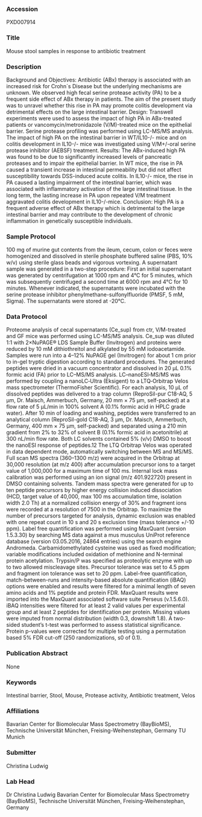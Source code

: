 ### Accession
PXD007914

### Title
Mouse stool samples in response to antibiotic treatment

### Description
Background and Objectives: Antibiotic (ABx) therapy is associated with an increased risk for Crohn´s Disease but the underlying mechanisms are unknown. We observed high fecal serine protease activity (PA) to be a frequent side effect of ABx therapy in patients. The aim of the present study was to unravel whether this rise in PA may promote colitis development via detrimental effects on the large intestinal barrier. Design: Transwell experiments were used to assess the impact of high PA in ABx-treated patients or vancomycin/metronidazole (V/M)-treated mice on the epithelial barrier. Serine protease profiling was performed using LC-MS/MS analysis. The impact of high PA on the intestinal barrier in WT/IL10-/- mice and on colitis development in IL10-/- mice was investigated using V/M+/-oral serine protease inhibitor (AEBSF) treatment.  Results: The ABx-induced high PA was found to be due to significantly increased levels of pancreatic proteases and to impair the epithelial barrier. In WT mice, the rise in PA caused a transient increase in intestinal permeability but did not affect susceptibility towards DSS-induced acute colitis. In IL10-/- mice, the rise in PA caused a lasting impairment of the intestinal barrier, which was associated with inflammatory activation of the large intestinal tissue. In the long term, the lasting increase in PA upon repeated V/M treatment aggravated colitis development in IL10-/-mice. Conclusion: High PA is a frequent adverse effect of ABx therapy which is detrimental to the large intestinal barrier and may contribute to the development of chronic inflammation in genetically susceptible individuals.

### Sample Protocol
100 mg of murine gut contents from the ileum, cecum, colon or feces were homogenized and dissolved in sterile phosphate buffered saline (PBS, 10% w/v) using sterile glass beads and vigorous vortexing. A supernatant sample was generated in a two-step procedure:  First an initial supernatant was generated by centrifugation at 1000 rpm and 4°C for 5 minutes, which was subsequently centrifuged a second time at 6000 rpm and 4°C for 10 minutes. Whenever indicated, the supernatants were incubated with the serine protease inhibitor phenylmethane-sulfonylfluoride (PMSF, 5 mM, Sigma). The supernatants were stored at -20°C.

### Data Protocol
Proteome analysis of cecal supernatants (Ce_sup) from ctr, V/M-treated and GF mice was performed using LC-MS/MS analysis. Ce_sup was diluted 1:1 with 2×NuPAGE® LDS Sample Buffer (Invitrogen) and proteins were reduced by 10 mM dithiothreitol and alkylated by 55 mM iodoacetamide. Samples were  run into a 4–12% NuPAGE gel (Invitrogen) for about 1 cm prior to in-gel tryptic digestion according to standard procedures. The generated peptides were dried in a vacuum concentrator and  dissolved in 20 μL 0.1% formic acid (FA) prior to LC–MS/MS analysis. LC–nanoESI‐MS/MS was performed by coupling a nanoLC‐Ultra (Eksigent) to a LTQ‐Orbitrap Velos mass spectrometer (ThermoFisher Scientific). For each analysis, 10 μL of dissolved peptides was delivered to a trap column (ReproSil-pur C18-AQ, 5 μm, Dr. Maisch, Ammerbuch, Germany, 20 mm × 75 μm, self-packed) at a flow rate of 5 μL/min in 100% solvent A (0.1% formic acid in HPLC grade water). After 10 min of loading and washing, peptides were transferred to an analytical column (ReproSil-gold C18-AQ, 3 μm, Dr. Maisch, Ammerbuch, Germany, 400 mm × 75 μm, self-packed) and separated using a 210 min gradient from 2% to 32% of solvent B (0.1% formic acid in acetonitrile) at 300 nL/min flow rate. Both LC solvents contained 5% (v/v) DMSO to boost the nanoESI response of peptides.12 The LTQ Orbitrap Velos was operated in data dependent mode, automatically switching between MS and MS/MS. Full scan MS spectra (360–1300 m/z) were acquired in the Orbitrap at 30,000 resolution (at m/z 400) after accumulation precursor ions to a target value of 1,000,000 for a maximum time of 100 ms. Internal lock mass calibration was performed using an ion signal (m/z 401.922720) present in DMSO containing solvents. Tandem mass spectra were generated for up to ten peptide precursors by higher energy collision induced dissociation (HCD, target value of 40,000, max 100 ms accumulation time, isolation width 2.0 Th) at a normalized collision energy of 30% and fragment ions were recorded at a resolution of 7500 in the Orbitrap. To maximize the number of precursors targeted for analysis, dynamic exclusion was enabled with one repeat count in 10 s and 20 s exclusion time (mass tolerance +/-10 ppm). Label free quantification was performed using MaxQuant (version 1.5.3.30) by searching MS data against a mus musculus UniProt reference database (version 03.05.2016, 24864 entries) using the search engine Andromeda. Carbamidomethylated cysteine was used as fixed modification; variable modifications included oxidation of methionine and N-terminal protein acetylation. Trypsin/P was specified as proteolytic enzyme with up to two allowed miscleavage sites. Precursor tolerance was set to 4.5 ppm and fragment ion tolerance was set to 20 ppm. Label-free quantification, match-between-runs and intensity-based absolute quantification (iBAQ) options were enabled and results were filtered for a minimal length of seven amino acids and 1% peptide and protein FDR. MaxQuant results were imported into the MaxQuant associated software suite Perseus (v.1.5.6.0). iBAQ intensities were filtered for at least 2 valid values per experimental group and at least 2 peptides for identification per protein. Missing values were imputed from normal distribution (width 0.3, downshift 1.8). A two-sided student’s t-test was performed to assess statistical significance. Protein p-values were corrected for multiple testing using a permutation based 5% FDR cut-off (250 randomizations, s0 of 0.1).

### Publication Abstract
None

### Keywords
Intestinal barrier, Stool, Mouse, Protease activity, Antibiotic treatment, Velos

### Affiliations
Bavarian Center for Biomolecular Mass Spectrometry (BayBioMS), Technische Universität München, Freising-Weihenstephan, Germany
TU Munich

### Submitter
Christina Ludwig

### Lab Head
Dr Christina Ludwig
Bavarian Center for Biomolecular Mass Spectrometry (BayBioMS), Technische Universität München, Freising-Weihenstephan, Germany


